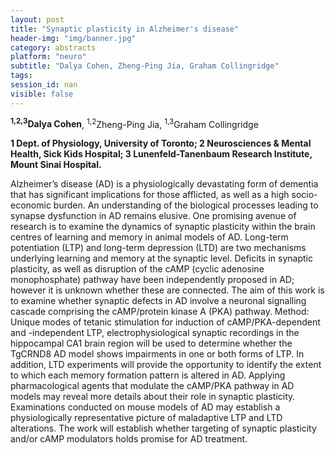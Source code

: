 ```yaml
---
layout: post
title: "Synaptic plasticity in Alzheimer's disease"
header-img: "img/banner.jpg"
category: abstracts
platform: "neuro"
subtitle: "Dalya Cohen, Zheng-Ping Jia, Graham Collingridge"
tags: 
session_id: nan
visible: false
---
```

**<sup>1,2,3</sup>Dalya Cohen**, <sup>1,2</sup>Zheng-Ping Jia, <sup>1,3</sup>Graham Collingridge

__1 Dept. of Physiology, University of Toronto; 2 Neurosciences & Mental Health, Sick Kids Hospital; 3 Lunenfeld-Tanenbaum Research Institute, Mount Sinai Hospital.__

Alzheimer’s disease (AD) is a physiologically devastating form of dementia that has significant implications for those afflicted, as well as a high socio-economic burden. An understanding of the biological processes leading to synapse dysfunction in AD remains elusive. One promising avenue of research is to examine the dynamics of synaptic plasticity within the brain centres of learning and memory in animal models of AD.  Long-term potentiation (LTP) and long-term depression (LTD) are two mechanisms underlying learning and memory at the synaptic level. Deficits in synaptic plasticity, as well as disruption of the cAMP (cyclic adenosine monophosphate) pathway have been independently proposed in AD; however it is unknown whether these are connected. The aim of this work is to examine whether synaptic defects in AD involve a neuronal signalling cascade comprising the cAMP/protein kinase A (PKA) pathway.
Method: Unique modes of tetanic stimulation for induction of cAMP/PKA-dependent and -independent LTP, electrophysiological synaptic recordings in the hippocampal CA1 brain region will be used to determine whether the TgCRND8 AD model shows impairments in one or both forms of LTP. In addition, LTD experiments will provide the opportunity to identify the extent to which each memory formation pattern is altered in AD.
Applying pharmacological agents that modulate the cAMP/PKA pathway in AD models may reveal more details about their role in synaptic plasticity. Examinations conducted on mouse models of AD may establish a physiologically representative picture of maladaptive LTP and LTD alterations.  The work will establish whether targeting of synaptic plasticity and/or cAMP modulators holds promise for AD treatment. 
